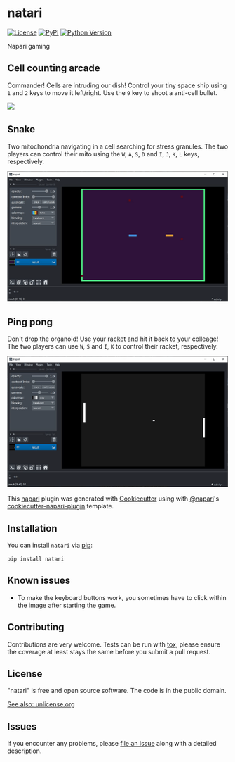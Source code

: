 # natari

[![License](https://img.shields.io/pypi/l/natari.svg?color=green)](https://github.com/haesleinhuepf/natari/raw/master/LICENSE)
[![PyPI](https://img.shields.io/pypi/v/natari.svg?color=green)](https://pypi.org/project/natari)
[![Python Version](https://img.shields.io/pypi/pyversions/natari.svg?color=green)](https://python.org)

Napari gaming

## Cell counting arcade
Commander! Cells are intruding our dish! Control your tiny space ship using `1` and `2` keys to move it left/right.
Use the `9` key to shoot a anti-cell bullet.

![](images/cell_counting_arcade.gif)

## Snake
Two mitochondria navigating in a cell searching for stress granules. 
The two players can control their mito using the `W`, `A`, `S`, `D` and `I`, `J`, `K`, `L`  keys, respectively.

![](images/snake.gif)

## Ping pong
Don't drop the organoid! Use your racket and hit it back to your colleage!
The two players can use `W`, `S` and `I`, `K` to control their racket, respectively.

![](images/ping_pong.gif)


This [napari] plugin was generated with [Cookiecutter] using with [@napari]'s [cookiecutter-napari-plugin] template.

## Installation

You can install `natari` via [pip]:

    pip install natari

## Known issues

* To make the keyboard buttons work, you sometimes have to click within the image after starting the game.

## Contributing

Contributions are very welcome. Tests can be run with [tox], please ensure
the coverage at least stays the same before you submit a pull request.

## License

"natari" is free and open source software. The code is in the public domain.

[See also: unlicense.org](https://unlicense.org)

## Issues

If you encounter any problems, please [file an issue] along with a detailed description.

[napari]: https://github.com/napari/napari
[Cookiecutter]: https://github.com/audreyr/cookiecutter
[@napari]: https://github.com/napari
[MIT]: http://opensource.org/licenses/MIT
[BSD-3]: http://opensource.org/licenses/BSD-3-Clause
[GNU GPL v3.0]: http://www.gnu.org/licenses/gpl-3.0.txt
[GNU LGPL v3.0]: http://www.gnu.org/licenses/lgpl-3.0.txt
[Apache Software License 2.0]: http://www.apache.org/licenses/LICENSE-2.0
[Mozilla Public License 2.0]: https://www.mozilla.org/media/MPL/2.0/index.txt
[cookiecutter-napari-plugin]: https://github.com/napari/cookiecutter-napari-plugin

[file an issue]: https://github.com/haesleinhuepf/natari/issues

[napari]: https://github.com/napari/napari
[tox]: https://tox.readthedocs.io/en/latest/
[pip]: https://pypi.org/project/pip/
[PyPI]: https://pypi.org/

